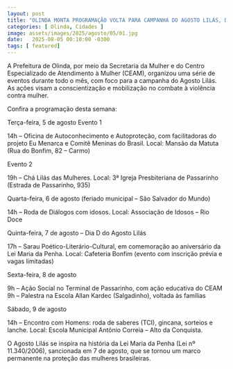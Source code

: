 ```yaml
---
layout: post
title: "OLINDA MONTA PROGRAMAÇÃO VOLTA PARA CAMPANHA DO AGOSTO LILÁS, DE COMBATE À VIOLÊNCIA CONTRA MULHER"
categories: [ Olinda, Cidades ]
image: assets/images/2025/agosto/05/01.jpg
date:   2025-08-05 00:10:00 -0300
tags: [ featured]
---
```

A Prefeitura de Olinda, por meio da Secretaria da Mulher e do Centro Especializado de Atendimento à Mulher (CEAM), organizou uma série de eventos durante todo o mês, com foco para a campanha do Agosto Lilás. As ações visam a conscientização e mobilização no combate à violência contra mulher.

Confira a programação desta semana: 

Terça-feira, 5 de agosto
Evento 1

14h – Oficina de Autoconhecimento e Autoproteção, com facilitadoras do projeto Eu Menarca e Comitê Meninas do Brasil. Local: Mansão da Matuta (Rua do Bonfim, 82 – Carmo)

Evento 2

19h – Chá Lilás das Mulheres. Local: 3ª Igreja Presbiteriana de Passarinho (Estrada de Passarinho, 935)

Quarta-feira, 6 de agosto (feriado municipal – São Salvador do Mundo)

14h – Roda de Diálogos com idosos. Local: Associação de Idosos – Rio Doce

Quinta-feira, 7 de agosto – Dia D do Agosto Lilás

17h – Sarau Poético-Literário-Cultural, em comemoração ao aniversário da Lei Maria da Penha. Local: Cafeteria Bonfim (evento com inscrição prévia e vagas limitadas)

Sexta-feira, 8 de agosto

9h – Ação Social no Terminal de Passarinho, com ação educativa do CEAM
9h – Palestra na Escola Allan Kardec (Salgadinho), voltada às famílias

Sábado, 9 de agosto

14h – Encontro com Homens: roda de saberes (TCI), gincana, sorteios e lanche. Local: Escola Municipal Antônio Correia – Alto da Conquista.

O Agosto Lilás se inspira na história da Lei Maria da Penha (Lei nº 11.340/2006), sancionada em 7 de agosto, que se tornou um marco permanente na proteção das mulheres brasileiras.